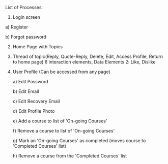 List of Processes:

1. Login screen
   
  a) Register
  
  b) Forgot password
  
2. Home Page with Topics
3. Thread of topic(Reply, Quote-Reply, Delete, Edit, Access Profile, Return to home page) 6 interaction elements, Data Elements 2: Like, Dislike
4. User Profile (Can be accessed from any page)
   
   a) Edit Password
   
   b) Edit Email
   
   c) Edit Recovery Email
   
   d) Edit Profile Photo
   
   e) Add a course to list of 'On-going Courses'
   
   f) Remove a course to list of 'On-going Courses'
   
   g) Mark an 'On-going Courses' as completed (moves course to 'Completed Courses' list)
   
   h) Remove a course from the 'Completed Courses' list
   
